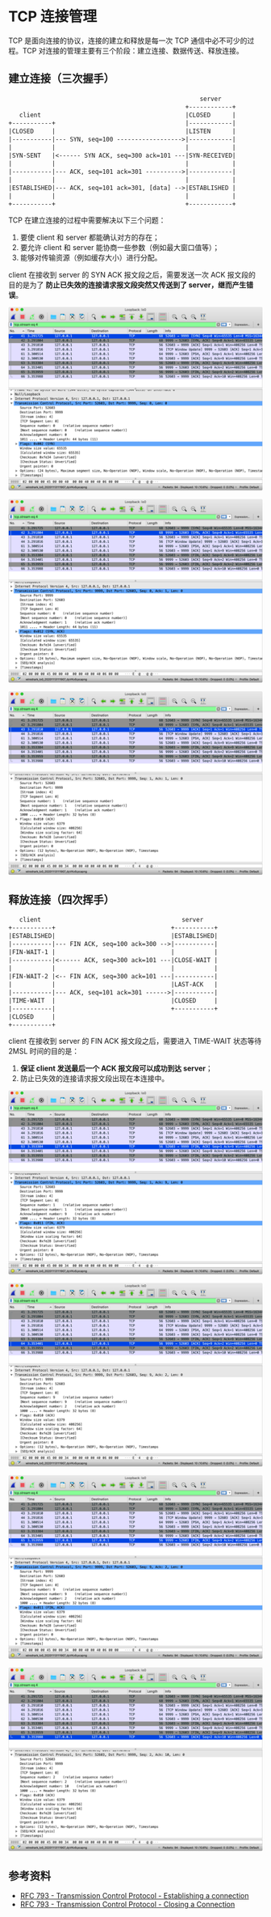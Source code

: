 # TCP 连接管理

TCP 是面向连接的协议，连接的建立和释放是每一次 TCP 通信中必不可少的过程。TCP 对连接的管理主要有三个阶段：建立连接、数据传送、释放连接。

## 建立连接（三次握手）

```plain text
                                                     server
                                                 +------------+
   client                                        |CLOSED      |
+-----------+                                    |------------|
|CLOSED     |                                    |LISTEN      |
|-----------|--- SYN, seq=100 ------------------>|------------|
|           |                                    |            |
|SYN-SENT   |<------ SYN ACK, seq=300 ack=101 ---|SYN-RECEIVED|
|           |                                    |            |
|-----------|--- ACK, seq=101 ack=301 ---------->|------------|
|           |                                    |            |
|ESTABLISHED|--- ACK, seq=101 ack=301, [data] -->|ESTABLISHED |
|           |                                    |            |
+-----------+                                    +------------+
```

TCP 在建立连接的过程中需要解决以下三个问题：

1. 要使 client 和 server 都能确认对方的存在；
2. 要允许 client 和 server 能协商一些参数（例如最大窗口值等）；
3. 能够对传输资源（例如缓存大小）进行分配。

client 在接收到 server 的 SYN ACK 报文段之后，需要发送一次 ACK 报文段的目的是为了 **防止已失效的连接请求报文段突然又传送到了 server，继而产生错误**。

![tcp three-way handshake 1](tcp_three_way_handshake_1.png)

![tcp three-way handshake 2](tcp_three_way_handshake_2.png)

![tcp three-way handshake 3](tcp_three_way_handshake_3.png)

## 释放连接（四次挥手）

```plain text
   client                                       server
+-----------+                                +-----------+
|ESTABLISHED|                                |ESTABLISHED|
|-----------|--- FIN ACK, seq=100 ack=300 -->|-----------|
|FIN-WAIT-1 |                                |           |
|-----------|<------ ACK, seq=300 ack=101 ---|CLOSE-WAIT |
|           |                                |           |
|FIN-WAIT-2 |<-- FIN ACK, seq=300 ack=101 ---|-----------|
|           |                                |LAST-ACK   |
|-----------|--- ACK, seq=101 ack=301 ------>|-----------|
|TIME-WAIT  |                                |CLOSED     |
|-----------|                                +-----------+
|CLOSED     |
+-----------+
```

client 在接收到 server 的 FIN ACK 报文段之后，需要进入 TIME-WAIT 状态等待 2MSL 时间的目的是：

1. **保证 client 发送最后一个 ACK 报文段可以成功到达 server**；
2. 防止已失效的连接请求报文段出现在本连接中。

![tcp four-way handshake 1](tcp_four_way_handshake_1.png)

![tcp four-way handshake 2](tcp_four_way_handshake_2.png)

![tcp four-way handshake 3](tcp_four_way_handshake_3.png)

![tcp four-way handshake 4](tcp_four_way_handshake_4.png)

## 参考资料

- [RFC 793 - Transmission Control Protocol - Establishing a connection](https://tools.ietf.org/html/rfc793#section-3.4)
- [RFC 793 - Transmission Control Protocol - Closing a Connection](https://tools.ietf.org/html/rfc793#section-3.5)
